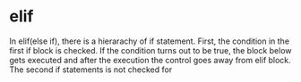 # elif

In elif(else if), there is a hierarachy of if statement. First, the condition in the first if block is checked. 
If the condition turns out to be true, the block below gets executed and after the execution the control goes away from elif block. The second if statements is not checked for
